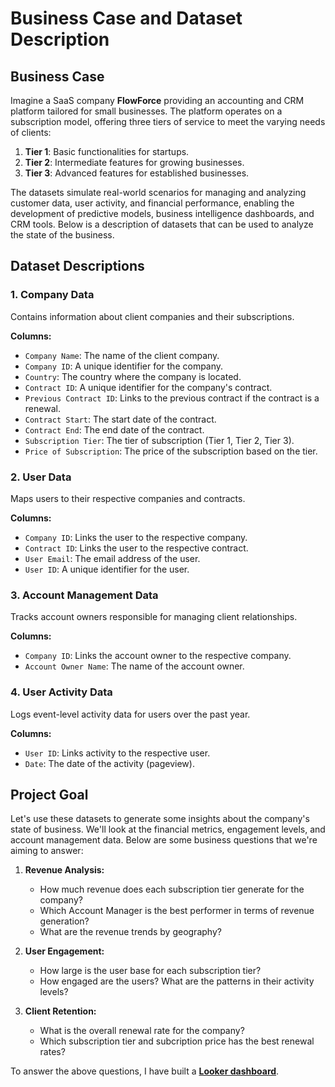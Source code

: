 # Business Case and Dataset Description

## Business Case

Imagine a SaaS company **FlowForce** providing an accounting and CRM platform tailored for small businesses. The platform operates on a subscription model, offering three tiers of service to meet the varying needs of clients:

1. **Tier 1**: Basic functionalities for startups.
2. **Tier 2**: Intermediate features for growing businesses.
3. **Tier 3**: Advanced features for established businesses.

The datasets simulate real-world scenarios for managing and analyzing customer data, user activity, and financial performance, enabling the development of predictive models, business intelligence dashboards, and CRM tools. Below is a description of datasets that can be used to analyze the state of the business.

## Dataset Descriptions

### 1. **Company Data**
Contains information about client companies and their subscriptions.

**Columns:**
- `Company Name`: The name of the client company.
- `Company ID`: A unique identifier for the company.
- `Country`: The country where the company is located.
- `Contract ID`: A unique identifier for the company's contract.
- `Previous Contract ID`: Links to the previous contract if the contract is a renewal.
- `Contract Start`: The start date of the contract.
- `Contract End`: The end date of the contract.
- `Subscription Tier`: The tier of subscription (Tier 1, Tier 2, Tier 3).
- `Price of Subscription`: The price of the subscription based on the tier.

### 2. **User Data**
Maps users to their respective companies and contracts.

**Columns:**
- `Company ID`: Links the user to the respective company.
- `Contract ID`: Links the user to the respective contract.
- `User Email`: The email address of the user.
- `User ID`: A unique identifier for the user.

### 3. **Account Management Data**
Tracks account owners responsible for managing client relationships.

**Columns:**
- `Company ID`: Links the account owner to the respective company.
- `Account Owner Name`: The name of the account owner.

### 4. **User Activity Data**
Logs event-level activity data for users over the past year.

**Columns:**
- `User ID`: Links activity to the respective user.
- `Date`: The date of the activity (pageview).

## Project Goal
Let's use these datasets to generate some insights about the company's state of business. We'll look at the financial metrics, engagement levels, and account management data. Below are some business questions that we're aiming to answer:

1. **Revenue Analysis:**
   - How much revenue does each subscription tier generate for the company?
   - Which Account Manager is the best performer in terms of revenue generation?
   - What are the revenue trends by geography?

2. **User Engagement:**
   - How large is the user base for each subscription tier?
   - How engaged are the users? What are the patterns in their activity levels?

3. **Client Retention:**
   - What is the overall renewal rate for the company?
   - Which subscription tier and subcription price has the best renewal rates?


To answer the above questions, I have built a [**Looker dashboard**](https://lookerstudio.google.com/reporting/58cf6d9f-25bb-4dea-ae78-fe2fecfa2d49).